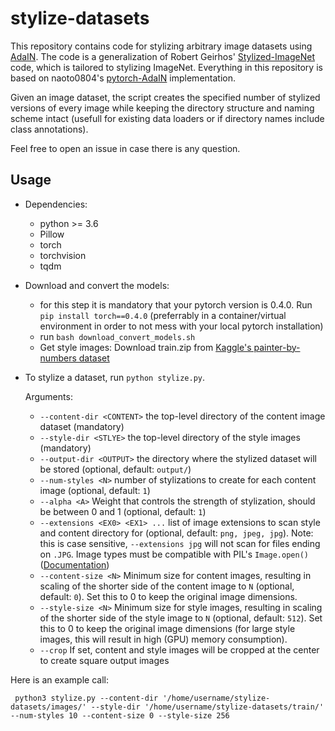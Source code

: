 # stylize-datasets
This repository contains code for stylizing arbitrary image datasets using [AdaIN](https://arxiv.org/abs/1703.06868). The code is a generalization of Robert Geirhos' [Stylized-ImageNet](https://github.com/rgeirhos/Stylized-ImageNet) code, which is tailored to stylizing ImageNet. Everything in this repository is based on naoto0804's [pytorch-AdaIN](https://github.com/naoto0804/pytorch-AdaIN) implementation.

Given an image dataset, the script creates the specified number of stylized versions of every image while keeping the directory structure and naming scheme intact (usefull for existing data loaders or if directory names include class annotations).

Feel free to open an issue in case there is any question.

## Usage
- Dependencies:
    - python >= 3.6
    - Pillow
    - torch
    - torchvision
    - tqdm  
- Download and convert the models:
    - for this step it is mandatory that your pytorch version is 0.4.0. Run `pip install torch==0.4.0` (preferrably in a container/virtual environment in order to not mess with your local pytorch installation)
    - run `bash download_convert_models.sh`
    - Get style images: Download train.zip from [Kaggle's painter-by-numbers dataset](https://www.kaggle.com/c/painter-by-numbers/data)
- To stylize a dataset, run `python stylize.py`.

    Arguments:
    - `--content-dir <CONTENT>` the top-level directory of the content image dataset (mandatory)
    - `--style-dir <STLYE>` the top-level directory of the style images (mandatory)
    - `--output-dir <OUTPUT>` the directory where the stylized dataset will be stored (optional, default: `output/`)
    - `--num-styles <N>` number of stylizations to create for each content image (optional, default: `1`)
    - `--alpha <A>` Weight that controls the strength of stylization, should be between 0 and 1 (optional, default: `1`)
    - `--extensions <EX0> <EX1> ...` list of image extensions to scan style and content directory for (optional, default: `png, jpeg, jpg`). Note: this is case sensitive, `--extensions jpg` will not scan for files ending on `.JPG`. Image types must be compatible with PIL's `Image.open()` ([Documentation](https://pillow.readthedocs.io/en/5.1.x/handbook/image-file-formats.html))
    - `--content-size <N>` Minimum size for content images, resulting in scaling of the shorter side of the content image to `N` (optional, default: `0`). Set this to 0 to keep the original image dimensions.
    - `--style-size <N>` Minimum size for style images, resulting in scaling of the shorter side of the style image to `N` (optional, default: `512`). Set this to 0 to keep the original image dimensions (for large style images, this will result in high (GPU) memory consumption).
    - `--crop` If set, content and style images will be cropped at the center to create square output images

Here is an example call:

```
 python3 stylize.py --content-dir '/home/username/stylize-datasets/images/' --style-dir '/home/username/stylize-datasets/train/' --num-styles 10 --content-size 0 --style-size 256
 ```
